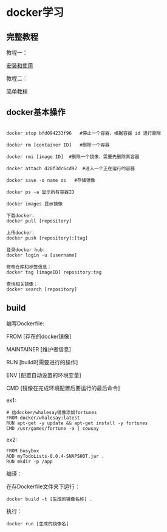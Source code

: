 # docker学习

## 完整教程
教程一：

[安装和使用](https://www.digitalocean.com/community/tutorials/how-to-install-and-use-docker-on-ubuntu-18-04#step-4-%E2%80%94-working-with-docker-images)

教程二：

[简单教程](https://docs.khadas.com/vim1/InstallDocker.html)

## docker基本操作
```

docker stop bfd094233f96   #停止一个容器，根据容器 id 进行删除

docker rm [container ID]   #删除一个容器
 
docker rmi [image ID]  #删除一个镜像，需要先删除其容器 

docker attach d20f3dc6cd92  #进入一个正在运行的容器

docker save -o name os   #存储镜像

docker ps -a 显示所有容器ID

docker images 显示镜像
```

```
下载docker:
docker pull [repository]

上传docker:
docker push [repository]:[tag]

登录docker hub:
docker login -u [username]

修改仓库和标签信息：
docker tag [imageID] repository:tag

查询相关镜像：
docker search [repository]
```

## build

编写Dockerfile:

FROM [存在的docker镜像]

MAINTAINER [维护者信息]

RUN [build时需要进行的操作]

ENV [配置自动设置的环境变量]

CMD [镜像在完成环境配置后要运行的最后命令]

ex1:

```
# 给docker/whalesay镜像添加fortunes
FROM docker/whalesay:latest
RUN apt-get -y update && apt-get install -y fortunes
CMD /usr/games/fortune -a | cowsay
```

ex2:

```
FROM busybox
ADD myTodoLists-0.0.4-SNAPSHOT.jar .
RUN mkdir -p /app
```

编译：

在存Dockerfile文件夹下运行：

```
docker build -t [生成的镜像名称] .
```

执行：

```
docker run [生成的镜像名]
```

